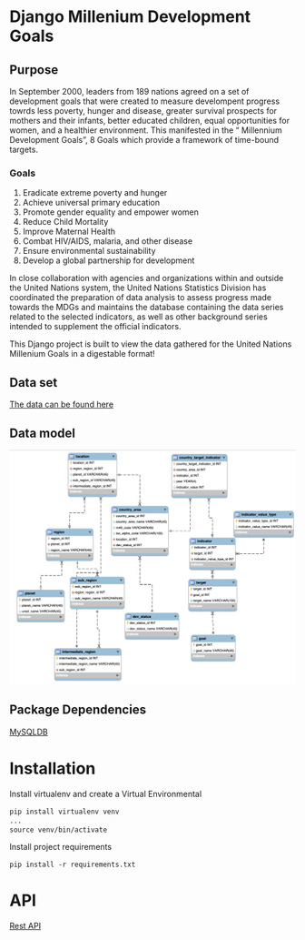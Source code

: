
# Django Millenium Development Goals

## Purpose

In September 2000, leaders from 189 nations agreed on a set of development goals that were created to measure develompent progress towrds less poverty, hunger and disease, greater survival prospects for mothers and their infants, better educated children, equal opportunities for women, and a healthier environment. This manifested in the “ Millennium Development Goals”, 8 Goals which provide a framework of time-bound targets. 

### Goals
1.	Eradicate extreme poverty and hunger
2.	Achieve universal primary education
3.	Promote gender equality and empower women
4.	Reduce Child Mortality
5.	Improve Maternal Health
6.	Combat HIV/AIDS, malaria, and other disease
7.	Ensure environmental sustainability
8.	Develop a global partnership for development

In close collaboration with agencies and organizations within and outside the United Nations system, the United Nations Statistics Division has coordinated the preparation of data analysis to assess progress made towards the MDGs and maintains the database containing the data series related to the selected indicators, as well as other background series intended to supplement the official indicators. 

This Django project is built to view the data gathered for the United Nations Millenium Goals in a digestable format!

## Data set
[The data can be found here](http://mdgs.un.org/unsd/mdg/Data.aspx)

## Data model
![Data Model](/static/img/datamodel_final.png) 

## Package Dependencies
[MySQLDB](http://mysql-python.sourceforge.net/MySQLdb.html)


# Installation
Install virtualenv and create a Virtual Environmental
```
pip install virtualenv venv
...
source venv/bin/activate
```

Install project requirements
```
pip install -r requirements.txt
```


# API
[Rest API](http://localhost:8000/unsdg/api/swagger-docs/)

